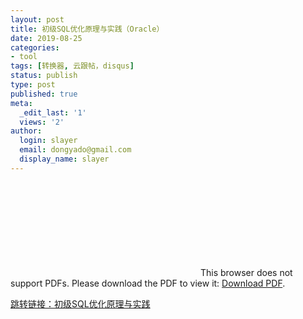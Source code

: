 ```yaml
---
layout: post
title: 初级SQL优化原理与实践（Oracle）
date: 2019-08-25
categories:
- tool
tags: [转换器, 云跟帖，disqus]
status: publish
type: post
published: true
meta:
  _edit_last: '1'
  views: '2'
author:
  login: slayer
  email: dongyado@gmail.com
  display_name: slayer
---
```






<object data="https://github.com/Hacker-vision/hacker-vision.github.io/blob/master/_posts/%E5%88%9D%E7%BA%A7SQL%E4%BC%98%E5%8C%96%E5%8E%9F%E7%90%86%E4%B8%8E%E5%AE%9E%E8%B7%B5.pdf" type="application/pdf" width="700px" height="700px"> 
    <embed src="https://github.com/Hacker-vision/hacker-vision.github.io/blob/master/_posts/%E5%88%9D%E7%BA%A7SQL%E4%BC%98%E5%8C%96%E5%8E%9F%E7%90%86%E4%B8%8E%E5%AE%9E%E8%B7%B5.pdf"> 
     This browser does not support PDFs. Please download the PDF to view it: <a href="https://github.com/Hacker-vision/hacker-vision.github.io/blob/master/_posts/%E5%88%9D%E7%BA%A7SQL%E4%BC%98%E5%8C%96%E5%8E%9F%E7%90%86%E4%B8%8E%E5%AE%9E%E8%B7%B5.pdf">Download PDF</a>.</p> 
    </embed> 
</object> 


[跳转链接：初级SQL优化原理与实践](https://github.com/Hacker-vision/hacker-vision.github.io/blob/master/_posts/%E5%88%9D%E7%BA%A7SQL%E4%BC%98%E5%8C%96%E5%8E%9F%E7%90%86%E4%B8%8E%E5%AE%9E%E8%B7%B5.pdf)
